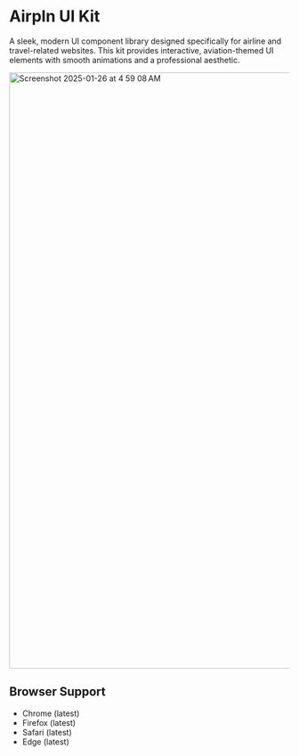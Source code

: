 # Airpln UI Kit

A sleek, modern UI component library designed specifically for airline and travel-related websites. This kit provides interactive, aviation-themed UI elements with smooth animations and a professional aesthetic.

<img width="1071" alt="Screenshot 2025-01-26 at 4 59 08 AM" src="https://github.com/user-attachments/assets/9e49c49b-db36-481f-8c14-86359b756650" />

## Browser Support

- Chrome (latest)
- Firefox (latest)
- Safari (latest)
- Edge (latest)

